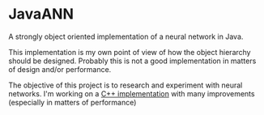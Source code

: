 # JavaANN
A strongly object oriented implementation of a neural network in Java.

This implementation is my own point of view of how the object hierarchy should be designed.
Probably this is not a good implementation in matters of design and/or performance.

The objective of this project is to research and experiment with neural networks.
I'm working on a [C++ implementation](https://github.com/ezhor/C-Plus-Plus-ANN) with many improvements (especially in matters of performance)
